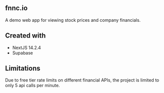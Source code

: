 ## fnnc.io
A demo web app for viewing stock prices and company financials.

## Created with
  - NextJS 14.2.4
  - Supabase

## Limitations
Due to free tier rate limits on different financial APIs, the project is limited to only 5 api calls per minute.
